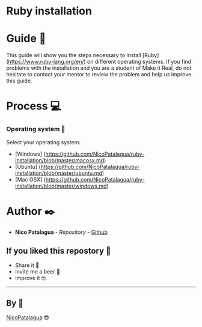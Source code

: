 # Ruby installation

# Guide 📜
This guide will show you the steps necessary to install [Ruby] (https://www.ruby-lang.org/en/) on different operating systems. 
If you find problems with the installation and you are a student of Make it Real, do not hesitate to contact your mentor to review the problem and help us improve this guide.

# Process 💻
### Operating system 💾

Select your operating system:

* [Windows] (https://github.com/NicoPatalagua/ruby-installation/blob/master/macosx.md)
* [Ubuntu] (https://github.com/NicoPatalagua/ruby-installation/blob/master/ubuntu.md)
* [Mac OSX] (https://github.com/NicoPatalagua/ruby-installation/blob/master/windows.md)

# Author ✒️

* **Nico Patalagua** - *Repository* - [Github](https://github.com/NicoPatalagua)

## If you liked this repostory 🎁
* Share it 📢
* Invite me a beer 🍺  
* Improve it 🤓.

---
## By 📌
[NicoPatalagua](https://www.instagram.com/nicopatalagua/) 😎
